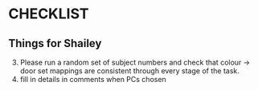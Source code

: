# CHECKLIST

## Things for Shailey 

3. Please run a random set of subject numbers and check that colour -> door set mappings are consistent through every stage of the task. 
7. fill in details in comments when PCs chosen

